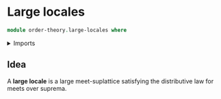 # Large locales

```agda
module order-theory.large-locales where
```

<details><summary>Imports</summary>

```agda

```

</details>

## Idea

A **large locale** is a large meet-suplattice satisfying the distributive law
for meets over suprema.
